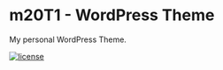 # m20T1 - WordPress Theme
My personal WordPress Theme.

 [![license](https://img.shields.io/github/license/midkiffaries/m20T1.svg)](https://github.com/midkiffaries/m20T1)
